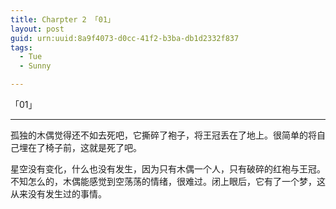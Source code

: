 ```yaml
---
title: Charpter 2 「01」
layout: post
guid: urn:uuid:8a9f4073-d0cc-41f2-b3ba-db1d2332f837
tags:
  - Tue
  - Sunny

---
```


「01」

------

​	孤独的木偶觉得还不如去死吧，它撕碎了袍子，将王冠丢在了地上。很简单的将自己埋在了椅子前，这就是死了吧。

​	星空没有变化，什么也没有发生，因为只有木偶一个人，只有破碎的红袍与王冠。不知怎么的，木偶能感觉到空荡荡的情绪，很难过。闭上眼后，它有了一个梦，这从来没有发生过的事情。

​	

​	



